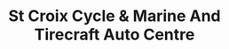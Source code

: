 ---
title: "St Croix Cycle & Marine And Tirecraft Auto Centre"
url: /powerview-pine-falls/st-croix-cycle-and-marine-and-tirecraft-auto-centre/
shop: car repair
---